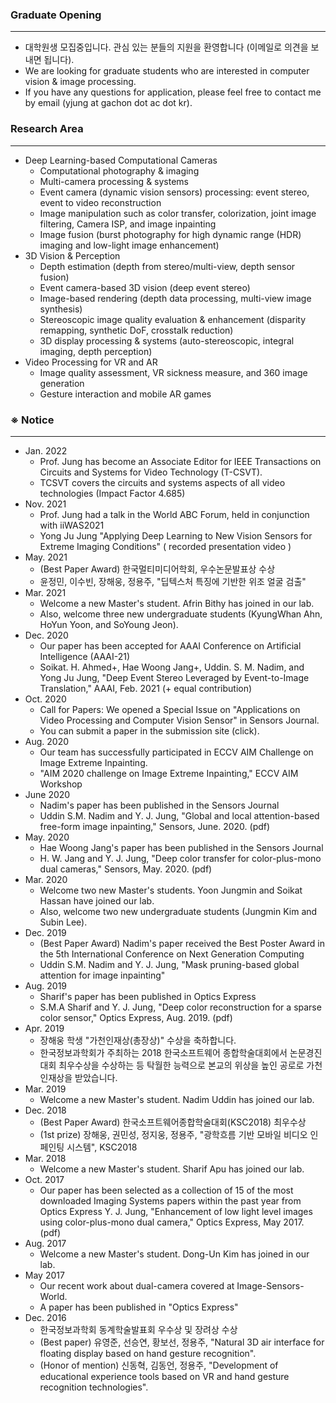 ### Graduate Opening
---
- 대학원생 모집중입니다. 관심 있는 분들의 지원을 환영합니다 (이메일로 의견을 보내면 됩니다). 
- We are looking for graduate students who are interested in computer vision & image processing. 
- If you have any questions for application, please feel free to contact me by email (yjung at gachon dot ac dot kr). 

### Research Area
---
- Deep Learning-based Computational Cameras 
  - Computational photography & imaging
  - Multi-camera processing & systems 
  - Event camera (dynamic vision sensors) processing: event stereo, event to video reconstruction
  - Image manipulation such as color transfer, colorization, joint image filtering, Camera ISP, and image inpainting 
  - Image fusion (burst photography for high dynamic range (HDR) imaging and low-light image enhancement) 
- 3D Vision & Perception
  - Depth estimation (depth from stereo/multi-view, depth sensor fusion)
  - Event camera-based 3D vision (deep event stereo)
  - Image-based rendering (depth data processing, multi-view image synthesis)
  - Stereoscopic image quality evaluation & enhancement (disparity remapping, synthetic DoF, crosstalk reduction)
  - 3D display processing & systems (auto-stereoscopic, integral imaging, depth perception)
- Video Processing for VR and AR
  - Image quality assessment, VR sickness measure, and 360 image generation 
  - Gesture interaction and mobile AR games

### ※ Notice  
---
- Jan. 2022 
  - Prof. Jung  has become an Associate Editor for IEEE Transactions on Circuits and Systems for Video Technology (T-CSVT).   
  - TCSVT covers the circuits and systems aspects of all video technologies (Impact Factor 4.685)
- Nov. 2021 
  - Prof. Jung  had a talk in the World ABC Forum, held in conjunction with iiWAS2021 
  - Yong Ju Jung "Applying Deep Learning to New Vision Sensors for Extreme Imaging Conditions" (  recorded presentation video )
- May. 2021
  - (Best Paper Award) 한국멀티미디어학회, 우수논문발표상 수상
  - 윤정민, 이수빈, 장해웅, 정용주, "딥텍스처 특징에 기반한 위조 얼굴 검출" 
- Mar. 2021
  - Welcome a new Master's student. Afrin Bithy has joined in our lab. 
  - Also, welcome three new undergraduate students (KyungWhan Ahn, HoYun Yoon, and SoYoung Jeon).
- Dec. 2020 
  - Our paper has been accepted for AAAI Conference on Artificial Intelligence (AAAI-21) 
  - Soikat. H. Ahmed+, Hae Woong Jang+, Uddin. S. M. Nadim, and Yong Ju Jung, "Deep Event Stereo Leveraged by Event-to-Image Translation," AAAI, Feb. 2021 (+ equal contribution)
- Oct. 2020 
  - Call for Papers: We opened a Special Issue on "Applications on Video Processing and Computer Vision Sensor" in Sensors Journal. 
  - You can submit a paper in the submission site (click). 
- Aug. 2020 
  - Our team has successfully participated in ECCV AIM Challenge on Image Extreme Inpainting. 
  - "AIM 2020 challenge on Image Extreme Inpainting," ECCV AIM Workshop 
- June 2020 
  - Nadim's paper has been published in the Sensors Journal
  - Uddin S.M. Nadim and Y. J. Jung, "Global and local attention-based free-form image inpainting," Sensors, June. 2020. (pdf) 
- May. 2020 
  - Hae Woong Jang's paper has been published in the Sensors Journal
  - H. W. Jang and Y. J. Jung, "Deep color transfer for color-plus-mono dual cameras," Sensors, May. 2020. (pdf)
- Mar. 2020
  - Welcome two new Master's students. Yoon Jungmin and Soikat Hassan have joined our lab. 
  - Also, welcome two new undergraduate students (Jungmin Kim and Subin Lee).
- Dec. 2019
  - (Best Paper Award) Nadim's paper received the Best Poster Award in the 5th International Conference on Next Generation Computing
  - Uddin S.M. Nadim and Y. J. Jung, "Mask pruning-based global attention for image inpainting"
- Aug. 2019 
  - Sharif's paper has been published in Optics Express
  - S.M.A Sharif and Y. J. Jung, "Deep color reconstruction for a sparse color sensor," Optics Express, Aug. 2019. (pdf)
- Apr. 2019
  - 장해웅 학생 "가천인재상(총장상)" 수상을 축하합니다. 
  - 한국정보과학회가 주최하는 2018 한국소프트웨어 종합학술대회에서 논문경진대회 최우수상을 수상하는 등 탁월한 능력으로 본교의 위상을 높인 공로로 가천인재상을 받았습니다.
- Mar. 2019
  - Welcome a new Master's student. Nadim Uddin has joined our lab.  
- Dec. 2018  
  - (Best Paper Award) 한국소프트웨어종합학술대회(KSC2018)  최우수상 
  - (1st prize) 장해웅, 권민성, 정지웅, 정용주, "광학흐름 기반 모바일 비디오 인페인팅 시스템", KSC2018
- Mar. 2018
  - Welcome a new Master's student. Sharif Apu has joined our lab.  
- Oct. 2017
  - Our paper has been selected as a collection of 15 of the most downloaded Imaging Systems papers within the past year from Optics Express
Y. J. Jung, "Enhancement of low light level images using color-plus-mono dual camera," Optics Express, May 2017.  (pdf)
- Aug. 2017
  - Welcome a new Master's student. Dong-Un Kim has joined in our lab.  
- May 2017
  - Our recent work about dual-camera covered at Image-Sensors-World. 
  - A paper has been published in "Optics Express"  
- Dec. 2016 
  - 한국정보과학회 동계학술발표회 우수상 및 장려상 수상
  - (Best paper) 유영준, 선승연, 황보선, 정용주, "Natural 3D air interface for floating display based on hand gesture recognition".
  - (Honor of mention) 신동혁, 김동언, 정용주, "Development of educational experience tools based on VR and hand gesture recognition technologies".

<!---
CVIP-LAB/CVIP-LAB is a ✨ special ✨ repository because its `README.md` (this file) appears on your GitHub profile.
You can click the Preview link to take a look at your changes.
--->
